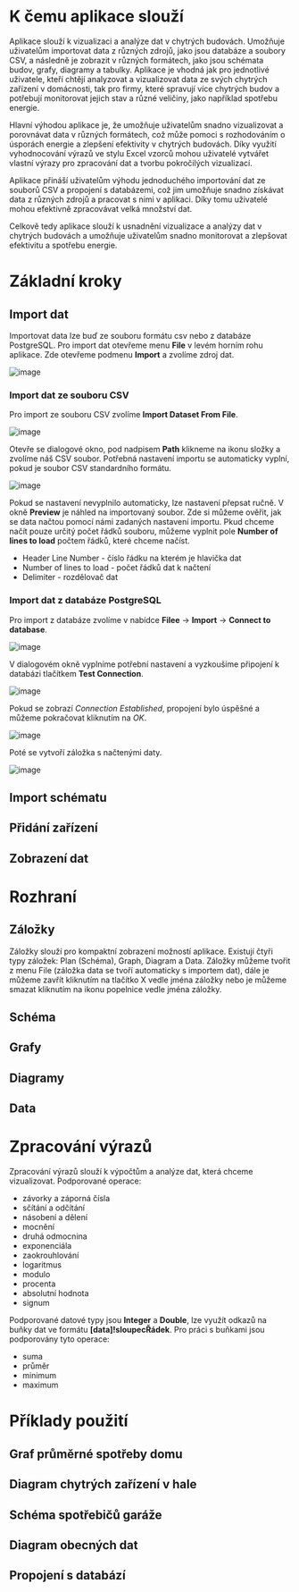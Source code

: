 # K čemu aplikace slouží
Aplikace slouží k vizualizaci a analýze dat v chytrých budovách.
Umožňuje uživatelům importovat data z různých zdrojů, jako jsou databáze a soubory CSV, a následně je zobrazit v různých formátech, jako jsou schémata budov,
grafy, diagramy a tabulky. Aplikace je vhodná jak pro jednotlivé uživatele, kteří chtějí analyzovat a vizualizovat data ze svých chytrých zařízení v domácnosti,
tak pro firmy, které spravují více chytrých budov a potřebují monitorovat jejich stav a různé veličiny, jako například spotřebu energie.

Hlavní výhodou aplikace je, že umožňuje uživatelům snadno vizualizovat a porovnávat data v různých formátech,
což může pomoci s rozhodováním o úsporách energie a zlepšení efektivity v chytrých budovách. 
Díky využití vyhodnocování výrazů ve stylu Excel vzorců mohou uživatelé vytvářet vlastní výrazy pro zpracování dat a 
tvorbu pokročilých vizualizací.

Aplikace přináší uživatelům výhodu jednoduchého importování dat ze souborů CSV a propojení s databázemi,
což jim umožňuje snadno získávat data z různých zdrojů a pracovat s nimi v aplikaci.
Díky tomu uživatelé mohou efektivně zpracovávat velká množství dat.

Celkově tedy aplikace slouží k usnadnění vizualizace a analýzy dat v chytrých budovách a umožňuje uživatelům snadno monitorovat a
zlepšovat efektivitu a spotřebu energie.


# Základní kroky

## Import dat
Importovat data lze buď ze souboru formátu csv nebo z databáze PostgreSQL.
Pro import dat otevřeme menu **File** v levém horním rohu aplikace. Zde otevřeme podmenu **Import** a zvolíme zdroj dat.

![image](https://user-images.githubusercontent.com/72192205/231018389-41026b02-de52-49f5-a2a1-dc81a3f73bdd.png)


### Import dat ze souboru CSV

Pro import ze souboru CSV zvolíme **Import Dataset From File**.

![image](https://user-images.githubusercontent.com/72192205/231018573-ec9ec067-e665-444b-a152-ad2e6f011250.png)

Otevře se dialogové okno, pod nadpisem **Path** klikneme na ikonu složky a zvolíme náš CSV soubor. Potřebná nastavení importu se automaticky vyplní, pokud je soubor CSV standardního formátu.

![image](https://user-images.githubusercontent.com/72192205/231018727-16b5e0ef-8f7b-41c3-8cfc-160edf73863e.png)

Pokud se nastavení nevyplnilo automaticky, lze nastavení přepsat ručně. V okně **Preview** je náhled
na importovaný soubor. Zde si můžeme ověřit, jak se data načtou pomocí námi zadaných nastavení importu. Pkud chceme načít pouze určitý počet řádků souboru,
můžeme vyplnit pole **Number of lines to load** počtem řádků, které chceme načíst.

* Header Line Number - číslo řádku na kterém je hlavička dat
* Number of lines to load - počet řádků dat k načtení
* Delimiter - rozdělovač dat

### Import dat z databáze PostgreSQL

Pro import z databáze zvolíme v nabídce **Filee** -> **Import** -> **Connect to database**.

![image](https://user-images.githubusercontent.com/72192205/235596008-ac938672-34f8-46b6-9802-b7daa621de83.png)

V dialogovém okně vyplníme potřební nastavení a vyzkoušíme připojení k databázi tlačítkem **Test Connection**.

![image](https://user-images.githubusercontent.com/72192205/235596168-893a5b2b-a44d-4db3-be88-d89db437aee8.png)

Pokud se zobrazí *Connection Established*, propojení bylo úspěšné a můžeme pokračovat kliknutím na *OK*.

![image](https://user-images.githubusercontent.com/72192205/235596203-06101768-55bb-4d40-a8dc-97805fadf4f3.png)

Poté se vytvoří záložka s načtenými daty.

![image](https://user-images.githubusercontent.com/72192205/235596239-2e040d37-8cfe-4623-a797-4f74c9cbda6c.png)


## Import schématu
## Přidání zařízení
## Zobrazení dat

# Rozhraní
## Záložky

Záložky slouží pro kompaktní zobrazení možností aplikace. Existují čtyři typy záložek: Plan (Schéma), Graph, Diagram a Data.
Záložky můžeme tvořit z menu File (záložka data se tvoří automaticky s importem dat), dále je můžeme zavřít kliknutím na tlačítko X vedle jména záložky nebo je můžeme smazat kliknutím na ikonu popelnice vedle jména záložky.

## Schéma
## Grafy
## Diagramy
## Data

# Zpracování výrazů

Zpracování výrazů slouží k výpočtům a analýze dat, která chceme vizualizovat.
Podporované operace:
* závorky a záporná čísla
* sčítání a odčítání
* násobení a dělení
* mocnění
* druhá odmocnina
* exponenciála
* zaokrouhlování
* logaritmus
* modulo
* procenta
* absolutní hodnota
* signum

Podporované datové typy jsou **Integer** a **Double**, lze využít odkazů na buňky dat ve formátu **[data]!sloupecŘádek**. 
Pro práci s buňkami jsou podporovány tyto operace:
* suma
* průměr
* minimum
* maximum


# Příklady použití
## Graf průměrné spotřeby domu
## Diagram chytrých zařízení v hale
## Schéma spotřebičů garáže
## Diagram obecných dat
## Propojení s databází
